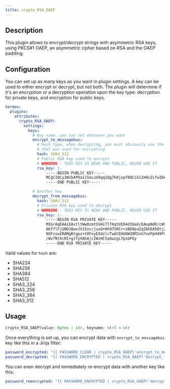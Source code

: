 ```yaml
---
title: crypto_RSA_OAEP
---
```


## Description

This plugin allows to encrypt/decrypt strings with asymmetric RSA keys, using PKCS#1 OAEP, an asymmetric cipher based on RSA and the OAEP padding.

## Configuration

You can set up as many keys as you want in plugin settings. A key can be used to either encrypt or decrypt, but not both. The plugin will determine if it's an encryption or a decryption operation upon the key type: decryption for private keys, and encryption for public keys.

```yaml
hermes:
  plugins:
    attributes:
      crypto_RSA_OAEP:
        settings:
          keys:
            # Key name, you can set whatever you want
            encrypt_to_messagebus:
              # Hash type, when decrypting, you must obviously use the same value
              # that was used for encrypting
              hash: SHA3_512
              # Public RSA key used to encrypt
              # WARNING - THIS KEY IS WEAK AND PUBLIC, NEVER USE IT
              rsa_key: |-
                  -----BEGIN PUBLIC KEY-----
                  MCgCIQCy2W1bAPOa1JIeLuV8qq1Qg7h0jxpf8QCik11H9xZcfwIDAQAB
                  -----END PUBLIC KEY-----

            # Another key
            decrypt_from_messagebus:
              hash: SHA3_512
              # Private RSA key used to decrypt
              # WARNING - THIS KEY IS WEAK AND PUBLIC, NEVER USE IT
              rsa_key: |-
                  -----BEGIN RSA PRIVATE KEY-----
                  MIGrAgEAAiEAstltWwDzmtSSHi7lfKqtUIO4dI8aX/EAopNdR/cWXH8CAwEAAQIh
                  AKfflFjGNOJQwvJX3Io+/juxO+HFd7SRC++zBD9paZqZAhEA5OtjZQUapRrV/aC5
                  NXFsswIRAMgBtgpz+t0FxyEXdzlcTwUCEHU6WZ8M2xU7xePpH49Ps2MCEQC+78s+
                  /WvfNtXcRI+gJfyVAhAjcIWzHC5q4wzgL7psbPGy
                  -----END RSA PRIVATE KEY-----
```

Valid values for `hash` are:

- SHA224
- SHA256
- SHA384
- SHA512
- SHA3_224
- SHA3_256
- SHA3_384
- SHA3_512

## Usage

```python
crypto_RSA_OAEP(value: bytes | str, keyname: str) → str
```

Once everything is set up, you can encrypt data with `encrypt_to_messagebus` key like this in a Jinja filter:

```yaml
password_encrypted: "{{ PASSWORD_CLEAR | crypto_RSA_OAEP('encrypt_to_messagebus') }}"
password_decrypted: "{{ PASSWORD_ENCRYPTED | crypto_RSA_OAEP('decrypt_from_messagebus') }}"
```

You can even decrypt and immediately re-encrypt data with another key like this:

```yaml
password_reencrypted: "{{ PASSWORD_ENCRYPTED | crypto_RSA_OAEP('decrypt_from_datasource') | crypto_RSA_OAEP('encrypt_to_messagebus') }}"
```
